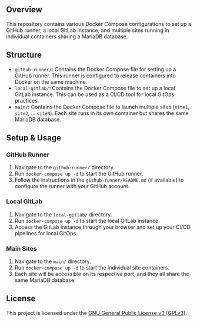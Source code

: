 ## Overview

This repository contains various Docker Compose configurations to set up a GitHub runner, a local GitLab instance, and multiple sites running in individual containers sharing a MariaDB database.

## Structure

- `github-runner/`: Contains the Docker Compose file for setting up a GitHub runner. This runner is configured to release containers into Docker on the same machine.
- `local-gitlab/`: Contains the Docker Compose file to set up a local GitLab instance. This can be used as a CI/CD tool for local GitOps practices.
- `main/`: Contains the Docker Compose file to launch multiple sites (`site1`, `site2`, ... `siteN`). Each site runs in its own container but shares the same MariaDB database.

## Setup & Usage

### GitHub Runner

1. Navigate to the `github-runner/` directory.
2. Run `docker-compose up -d` to start the GitHub runner.
3. Follow the instructions in the `github-runner/README.md` (if available) to configure the runner with your GitHub account.

### Local GitLab

1. Navigate to the `local-gitlab/` directory.
2. Run `docker-compose up -d` to start the local GitLab instance.
3. Access the GitLab instance through your browser and set up your CI/CD pipelines for local GitOps.

### Main Sites

1. Navigate to the `main/` directory.
2. Run `docker-compose up -d` to start the individual site containers.
3. Each site will be accessible on its respective port, and they all share the same MariaDB database.

## License

This project is licensed under the [GNU General Public License v3 (GPLv3)](LICENSE).
